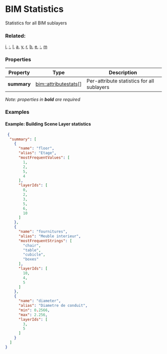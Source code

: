 # BIM Statistics

Statistics for all BIM sublayers

### Related:

[i](../../i.md), [:](../../:.md), [l](../../l.md), [a](../../a.md), [y](../../y.md), [r](../../r.md), [b](../../b.md), [e](../../e.md), [:](../../:.md), [m](../../m.md)
### Properties

| Property | Type | Description |
| --- | --- | --- |
| **summary** | [bim::attributestats](attributestats.md)[] | Per-attribute statistics for all sublayers  |

*Note: properties in **bold** are required*

### Examples 

#### Example: Building Scene Layer statistics 

```json
 {
  "summary": [
    {
      "name": "floor",
      "alias": "Etage",
      "mostFrequentValues": [
        1,
        2,
        5,
        4
      ],
      "layerIds": [
        0,
        2,
        3,
        5,
        6,
        10
      ]
    },
    {
      "name": "fournitures",
      "alias": "Meuble interieur",
      "mostFrequentStrings": [
        "chair",
        "table",
        "cubicle",
        "boxes"
      ],
      "layerIds": [
        10,
        4,
        5
      ]
    },
    {
      "name": "diameter",
      "alias": "Diametre de conduit",
      "min": 0.2566,
      "max": 2.256,
      "layerIds": [
        3,
        5
      ]
    }
  ]
} 
```

